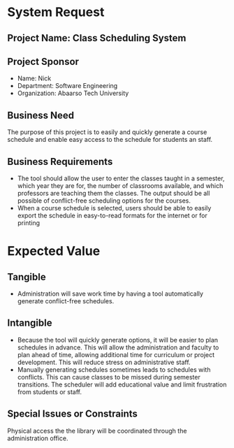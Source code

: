 # System Request

## Project Name: Class Scheduling System

## Project Sponsor

* Name: Nick
* Department: Software Engineering
* Organization: Abaarso Tech University

## Business Need

The purpose of this project is to easily and quickly generate a course schedule and enable easy access to the schedule for students an staff.

## Business Requirements

* The tool should allow the user to enter the classes taught in a semester, which year they are for, the number of classrooms available, and which professors are teaching them the classes.  The output should be all possible of conflict-free scheduling options for the courses.
* When a course schedule is selected, users should be able to easily export the schedule in easy-to-read formats for the internet or for printing

# Expected Value

## Tangible

* Administration will save work time by having a tool automatically generate conflict-free schedules.

## Intangible

* Because the tool will quickly generate options, it will be easier to plan schedules in advance.  This will allow the administration and faculty to plan ahead of time, allowing additional time for curriculum or project development. This will reduce stress on administrative staff.
* Manually generating schedules sometimes leads to schedules with conflicts.  This can cause classes to be missed during semester transitions.  The scheduler will add educational value and limit frustration from students or staff.

## Special Issues or Constraints

Physical access the the library will be coordinated through the administration office.
